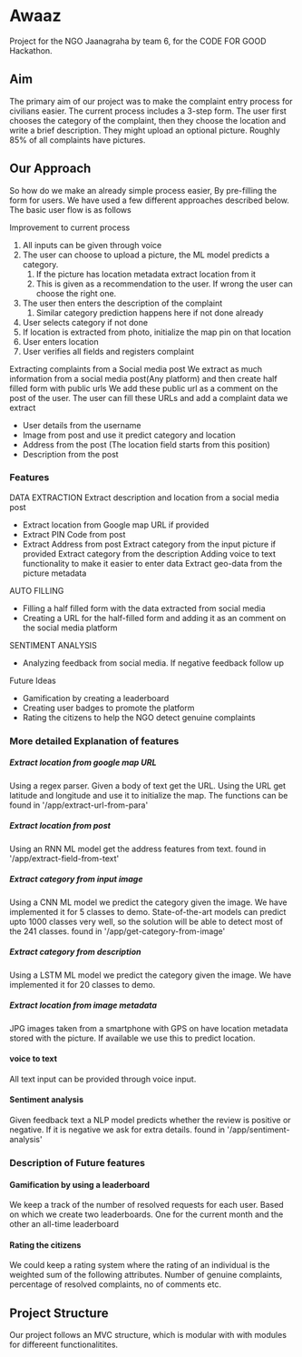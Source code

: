 # Awaaz

Project for the NGO Jaanagraha by team 6, for the CODE FOR GOOD Hackathon.

## Aim
The primary aim of our project was to make the complaint entry process for civilians easier. The current process includes a 3-step form. The user first chooses the category 
of the complaint, then they choose the location and write a brief description. They might upload an optional picture. Roughly 85% of all complaints have pictures. 

## Our Approach 
So how do we make an already simple process easier, By pre-filling the form for users. We have used a few different approaches described below. The basic user flow is as follows 

Improvement to current process
1. All inputs can be given through voice
1. The user can choose to upload a picture, the ML model predicts a category. 
   1. If the picture has location metadata extract location from it
   1. This is given as a recommendation to the user. If wrong the user can choose the right one. 
1. The user then enters the description of the complaint
   1. Similar category prediction happens here if not done already
1. User selects category if not done
1. If location is extracted from photo, initialize the map pin on that location
1. User enters location
1. User verifies all fields and registers complaint

Extracting complaints from a Social media post
We extract as much information from a social media post(Any platform) and then create half filled form with public urls
We add these public url as a comment on the post of the user. The user can fill these URLs and add a complaint
data we extract
- User details from the username
- Image from post and use it predict category and location
- Address from the post (The location field starts from this position)
- Description from the post


### Features

DATA EXTRACTION
Extract description and location from a social media post
- Extract location from Google map URL if provided
- Extract PIN Code from post 
- Extract Address from post 
Extract category from the input picture if provided
Extract category from the description 
Adding voice to text functionality to make it easier to enter data
Extract geo-data from the picture metadata

AUTO FILLING
- Filling a half filled form with the data extracted from social media 
- Creating a URL for the half-filled form and adding it as an comment on the social media platform

SENTIMENT ANALYSIS
- Analyzing feedback from social media. If negative feedback follow up

Future Ideas
- Gamification by creating a leaderboard
- Creating user badges to promote the platform
- Rating the citizens to help the NGO detect genuine complaints

### More detailed Explanation of features

##### Extract location from google map URL
Using a regex parser. Given a body of text get the URL. Using the URL get latitude and longitude and use it to initialize the map. The functions can be found in '/app/extract-url-from-para'

##### Extract location from post
Using an RNN ML model get the address features from text. found in '/app/extract-field-from-text'

##### Extract category from input image 
Using a CNN ML model we predict the category given the image. We have implemented it for 5 classes to demo. State-of-the-art models can predict upto 1000 classes very well, so the solution will be able to detect most of the 241 classes. found in '/app/get-category-from-image'

##### Extract category from description
Using a LSTM ML model we predict the category given the image. We have implemented it for 20 classes to demo.

##### Extract location from image metadata
JPG images taken from a smartphone with GPS on have location metadata stored with the picture. If available we use this to predict location. 

#### voice to text 
All text input can be provided through voice input. 

#### Sentiment analysis
Given feedback text a NLP model predicts whether the review is positive or negative. If it is negative we ask for extra details. found in '/app/sentiment-analysis'

### Description of Future features
#### Gamification by using a leaderboard
We keep a track of the number of resolved requests for each user. Based on which we create two leaderboards. One for the current month and the other an all-time leaderboard

#### Rating the citizens 
We could keep a rating system where the rating of an individual is the weighted sum of the following attributes. Number of genuine complaints, percentage of resolved complaints, no of comments etc.


## Project Structure
Our project follows an MVC structure, which is modular with with modules for differeent functionalitites.


